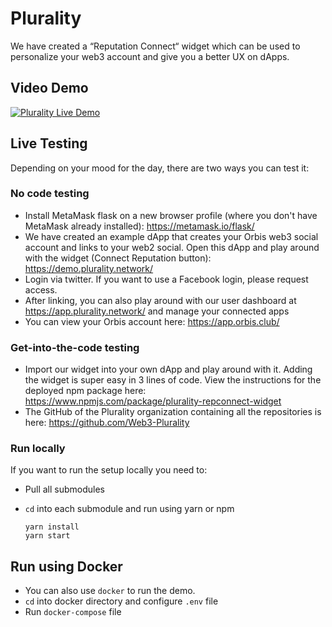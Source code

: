 # Plurality

We have created a “Reputation Connect“ widget which can be used to personalize your web3 account and give you a better UX on dApps.

## Video Demo

[![Plurality Live Demo](https://github.com/Web3-Plurality/plurality-dashboard-ui/assets/8026367/9503e4ac-72de-4b0c-a4de-50958feb8e24)](https://youtu.be/zy41VvccfxI "Plurality Live Demo")

## Live Testing

Depending on your mood for the day, there are two ways you can test it:

### No code testing

* Install MetaMask flask on a new browser profile (where you don't have MetaMask already installed): https://metamask.io/flask/
* We have created an example dApp that creates your Orbis web3 social account and links to your web2 social. Open this dApp and play around with the widget (Connect Reputation button): https://demo.plurality.network/
* Login via twitter. If you want to use a Facebook login, please request access.
* After linking, you can also play around with our user dashboard at https://app.plurality.network/ and manage your connected apps
* You can view your Orbis account here: https://app.orbis.club/

### Get-into-the-code testing

* Import our widget into your own dApp and play around with it. Adding the widget is super easy in 3 lines of code. View the instructions for the deployed npm package here:\
  https://www.npmjs.com/package/plurality-repconnect-widget
* The GitHub of the Plurality organization containing all the repositories is here: https://github.com/Web3-Plurality

### Run locally

If you want to run the setup locally you need to:

* Pull all submodules
* `cd` into each submodule and run using yarn or npm 

  ```plaintext
  yarn install
  yarn start 
  ```

## Run using Docker

* You can also use `docker` to run the demo.
* `cd` into docker directory and configure `.env` file
* Run `docker-compose` file
